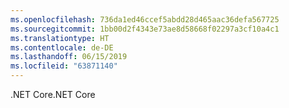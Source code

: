 ```yaml
---
ms.openlocfilehash: 736da1ed46ccef5abdd28d465aac36defa567725
ms.sourcegitcommit: 1bb00d2f4343e73ae8d58668f02297a3cf10a4c1
ms.translationtype: HT
ms.contentlocale: de-DE
ms.lasthandoff: 06/15/2019
ms.locfileid: "63871140"
---
```

<span data-ttu-id="e8a0a-101">.NET Core</span><span class="sxs-lookup"><span data-stu-id="e8a0a-101">.NET Core</span></span>